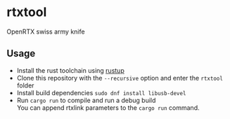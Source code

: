 # rtxtool
OpenRTX swiss army knife

## Usage
* Install the rust toolchain using [rustup](https://rustup.rs/)
* Clone this repository with the `--recursive` option and enter the `rtxtool` folder
* Install build dependencies `sudo dnf install libusb-devel`
* Run `cargo run` to compile and run a debug build \
You can append rtxlink parameters to the `cargo run` command.
